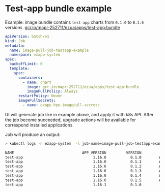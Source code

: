 # Test-app bundle example

Example: image bundle contains `test-app` charts from `0.1.0` to `0.1.6` versions.
[gcr.io/mapr-252711/ezua/apps/test-app:bundle][gcr-test-app]

```Yaml
apiVersion: batch/v1
kind: Job
metadata:
  name: image-pull-job-testapp-example
  namespace: ezapp-system
spec:
  backoffLimit: 0
  template:
    spec:
      containers:
        - name: chart
          image: gcr.io/mapr-252711/ezua/apps/test-app:bundle
          imagePullPolicy: Always
      restartPolicy: Never
      imagePullSecrets:
        - name: ezapp-hpe-imagepull-secrets
```
UI will generate job like in example above, and apply it with k8s API.
After the job become succeeded, upgrade actions will be available for correspond installed applications. 

Job will produce an output: 
```sh
> kubectl logs -n ezapp-system  -l job-name=image-pull-job-testapp-example
 
NAME                               APP_VERSION         VERSION               STATUS
test-app                                1.16.0           0.1.0        ALREADY EXIST
test-app                                1.16.0           0.1.1        ALREADY EXIST
test-app                                1.16.0           0.1.2        ALREADY EXIST
test-app                                1.16.0           0.1.3        ALREADY EXIST
test-app                                1.16.0           0.1.4        ALREADY EXIST
test-app                                1.16.0           0.1.5        ALREADY EXIST
test-app                                1.16.1           0.1.6               PUSHED
```


[//]: # (Referenses)

   [gcr-test-app]: <https://console.cloud.google.com/gcr/images/mapr-252711/global/ezua/apps/test-app>

